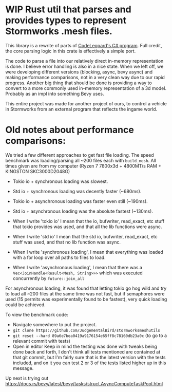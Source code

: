# WIP Rust util that parses and provides types to represent Stormworks .mesh files.
This library is a rewrite of parts of [CodeLeopard's C# program](https://gitlab.com/CodeLeopard/StormworksData). Full credit, the core parsing logic in this crate is effectively a simple port.

The code to parse a file into our relatively direct in-memory representation is done. I believe error handling is also in a nice state. When we left off, we were developing different versions (blocking, async, bevy async) and making performance comparisons, not in a very clean way due to our rapid progress. Another big thing that should be done is providing a way to convert to a more commonly used in-memory representation of a 3d model. Probably as an impl into something Bevy uses.

This entire project was made for another project of ours, to control a vehicle in Stormworks from an external program that reflects the ingame world.

# Old notes about performance comparisons:
We tried a few different approaches to get fast file loading. The speed benchmark was loading/parsing all ~200 files each with `build_mesh`. All times given are from my computer (Ryzen 7 7800x3d + 4800MT/s RAM + KINGSTON SKC3000D2048G)

- Tokio io + synchronous loading was slowest. 
- Std io + synchronous loading was decently faster (~680ms). 
- Tokio io + asynchronous loading was faster even still (~190ms). 
- Std io + asynchronous loading was the absolute fastest (~130ms). 

- When I write 'tokio io' I mean that the io, bufwriter, read_exact, etc stuff that tokio provides was used, and that all the lib functions were async.
- When I write 'std io' I mean that the std io, bufwriter, read_exact, etc stuff was used, and that no lib function was async.
- When I write 'synchronous loading', I mean that everything was loaded with a for loop over all paths to files to load.
- When I write 'asynchronous loading', I mean that there was a `Vec<JoinHandle<Result<Mesh, String>>>` which was executed concurrently by `future::join_all`

For asynchronous loading, it was found that letting tokio go hog wild and try to load all ~200 files at the same time was not fast, but if semaphores were used (15 permits was experimentally found to be fastest), very quick loading could be achieved.

To view the benchmark code:
- Navigate somewhere to put the project.
- `git clone https://github.com/JudgementalBird/stormworksmeshutils`
- `git reset --hard 89a6e7bea0419a9176154e65ff8c78160db23a0c` (to go to a relevant commit with tests)
- Open in editor
Keep in mind the testing was done with tweaks being done back and forth, I don't think all tests mentioned are contained at that git commit, but I'm fairly sure that is the latest version with the tests included, and on it you can test 2 or 3 of the tests listed higher up in this message.


Up next is trying out https://docs.rs/bevy/latest/bevy/tasks/struct.AsyncComputeTaskPool.html